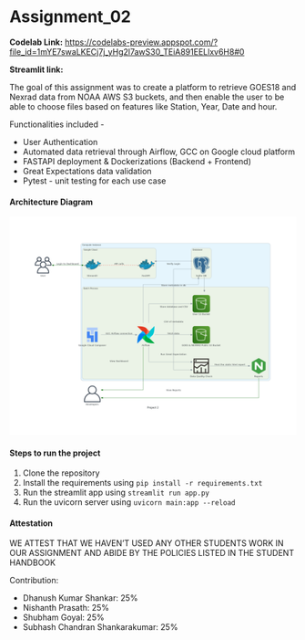 # Assignment_02

**Codelab Link:** https://codelabs-preview.appspot.com/?file_id=1mYE7swaLKECj7j_yHg2l7awS30_TEiA891EELlxv6H8#0  

**Streamlit link:** 



The goal of this assignment was to create a platform to retrieve GOES18 and Nexrad data from NOAA AWS S3 buckets, and then enable the user to be able to choose files based on features like Station, Year, Date and hour.

Functionalities included - 

- User Authentication
- Automated data retrieval through Airflow, GCC on Google cloud platform
- FASTAPI deployment & Dockerizations (Backend + Frontend)
- Great Expectations data validation
- Pytest - unit testing for each use case

#### Architecture Diagram
![alt text](project_2.png)


#### Steps to run the project

1. Clone the repository
2. Install the requirements using `pip install -r requirements.txt`
3. Run the streamlit app using `streamlit run app.py`
4. Run the uvicorn server using `uvicorn main:app --reload`







#### Attestation
WE ATTEST THAT WE HAVEN’T USED ANY OTHER STUDENTS WORK IN OUR ASSIGNMENT AND ABIDE BY THE POLICIES LISTED IN THE STUDENT HANDBOOK



Contribution:
- Dhanush Kumar Shankar: 25%
- Nishanth Prasath: 25%
- Shubham Goyal: 25%
- Subhash Chandran Shankarakumar: 25%
